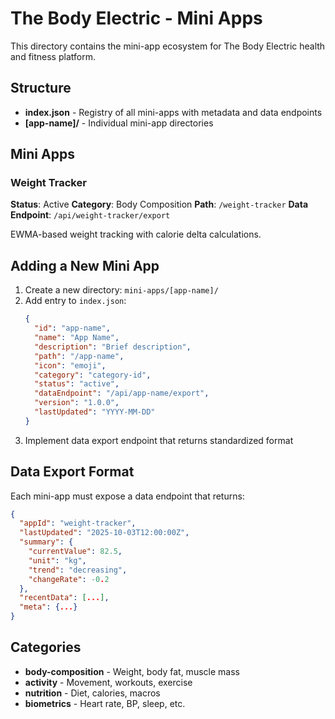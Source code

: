 # The Body Electric - Mini Apps

This directory contains the mini-app ecosystem for The Body Electric health and fitness platform.

## Structure

- **index.json** - Registry of all mini-apps with metadata and data endpoints
- **[app-name]/** - Individual mini-app directories

## Mini Apps

### Weight Tracker
**Status**: Active
**Category**: Body Composition
**Path**: `/weight-tracker`
**Data Endpoint**: `/api/weight-tracker/export`

EWMA-based weight tracking with calorie delta calculations.

## Adding a New Mini App

1. Create a new directory: `mini-apps/[app-name]/`
2. Add entry to `index.json`:
   ```json
   {
     "id": "app-name",
     "name": "App Name",
     "description": "Brief description",
     "path": "/app-name",
     "icon": "emoji",
     "category": "category-id",
     "status": "active",
     "dataEndpoint": "/api/app-name/export",
     "version": "1.0.0",
     "lastUpdated": "YYYY-MM-DD"
   }
   ```
3. Implement data export endpoint that returns standardized format

## Data Export Format

Each mini-app must expose a data endpoint that returns:

```json
{
  "appId": "weight-tracker",
  "lastUpdated": "2025-10-03T12:00:00Z",
  "summary": {
    "currentValue": 82.5,
    "unit": "kg",
    "trend": "decreasing",
    "changeRate": -0.2
  },
  "recentData": [...],
  "meta": {...}
}
```

## Categories

- **body-composition** - Weight, body fat, muscle mass
- **activity** - Movement, workouts, exercise
- **nutrition** - Diet, calories, macros
- **biometrics** - Heart rate, BP, sleep, etc.
